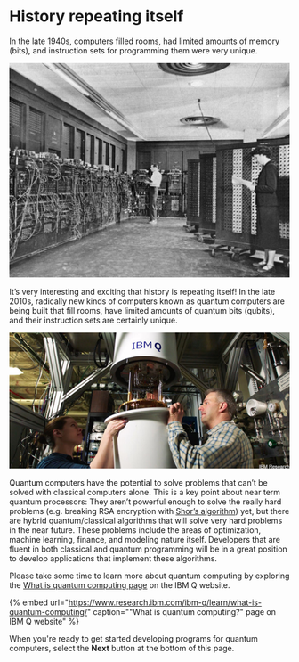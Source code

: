 # History repeating itself

In the late 1940s, computers filled rooms, had limited amounts of memory \(bits\), and instruction sets for programming them were very unique. 

![ENIAC computer circa 1947](.gitbook/assets/dbbb69c35dd9bb03fae576c666703241.jpg)

It’s very interesting and exciting that history is repeating itself! In the late 2010s, radically new kinds of computers known as quantum computers are being built that fill rooms, have limited amounts of quantum bits \(qubits\), and their instruction sets are certainly unique.

![IBM Research quantum computer circa 2017](.gitbook/assets/61c341993232dc89ef1ba6c7c0c33f61.png)

Quantum computers have the potential to solve problems that can’t be solved with classical computers alone. This is a key point about near term quantum processors: They aren’t powerful enough to solve the really hard problems \(e.g. breaking RSA encryption with [Shor’s algorithm](https://en.wikipedia.org/wiki/Shor%27s_algorithm)\) yet, but there are hybrid quantum/classical algorithms that will solve very hard problems in the near future. These problems include the areas of optimization, machine learning, finance, and modeling nature itself. Developers that are fluent in both classical and quantum programming will be in a great position to develop applications that implement these algorithms.

Please take some time to learn more about quantum computing by exploring the [What is quantum computing page](https://www.research.ibm.com/ibm-q/learn/what-is-quantum-computing/) on the IBM Q website.

{% embed url="https://www.research.ibm.com/ibm-q/learn/what-is-quantum-computing/" caption="\"What is quantum computing?\" page on IBM Q website" %}

When you're ready to get started developing programs for quantum computers, select the **Next** button at the bottom of this page.

